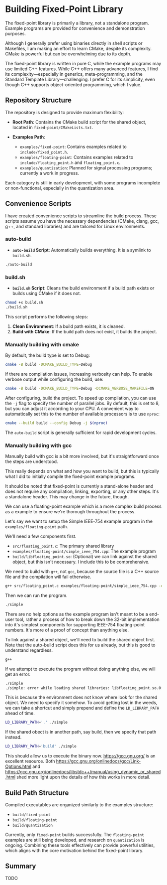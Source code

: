 # Building Fixed-Point Library

The fixed-point library is primarily a library, not a standalone program. Example programs are provided for convenience and demonstration purposes.

Although I generally prefer using binaries directly in shell scripts or Makefiles, I am making an effort to learn CMake, despite its complexity. CMake is powerful but can be overwhelming due to its depth.

The fixed-point library is written in pure C, while the example programs may use limited C++ features. While C++ offers many advanced features, I find its complexity—especially in generics, meta-programming, and the Standard Template Library—challenging. I prefer C for its simplicity, even though C++ supports object-oriented programming, which I value.

## Repository Structure

The repository is designed to provide maximum flexibility:

- **Root Path**: Contains the CMake build script for the shared object, located in `fixed-point/CMakeLists.txt`.

- **Examples Path**:
  - `examples/fixed-point`: Contains examples related to `include/fixed_point.h`.
  - `examples/floating-point`: Contains examples related to `include/floating_point.h` and `floating_point.c`.
  - `examples/quantization`: Planned for signal processing programs; currently a work in progress.

Each category is still in early development, with some programs incomplete or non-functional, especially in the quantization area.

## Convenience Scripts

I have created convenience scripts to streamline the build process. These scripts assume you have the necessary dependencies (CMake, clang, gcc, g++, and standard libraries) and are tailored for Linux environments.

### auto-build
- **`auto-build` Script**: Automatically builds everything. It is a symlink to `build.sh`.

```sh
./auto-build
```

### build.sh

- **`build.sh` Script**: Cleans the build environment if a build path exists or builds using CMake if it does not.

```sh
chmod +x build.sh
./build.sh
```

This script performs the following steps:

1. **Clean Environment**: If a build path exists, it is cleaned.
2. **Build with CMake**: If the build path does not exist, it builds the project.

### Manually building with cmake

By default, the build type is set to Debug:

```sh
cmake -B build -DCMAKE_BUILD_TYPE=Debug
```

If there are compilation issues, increasing verbosity can help. To enable verbose output while configuring the build, use:

```sh
cmake -B build -DCMAKE_BUILD_TYPE=Debug -DCMAKE_VERBOSE_MAKEFILE=ON
```

After configuring, build the project. To speed up compilation, you can use the `-j` flag to specify the number of parallel jobs. By default, this is set to 8, but you can adjust it according to your CPU. A convenient way to automatically set this to the number of available processors is to use `nproc`:

```sh
cmake --build build --config Debug -j $(nproc)
```

The `auto-build` script is generally sufficient for rapid development cycles.

### Manually building with gcc

Manually build with gcc is a bit more involved, but it's straightforward once the steps are understood.

This really depends on what and how you want to build, but this is typically what I did to initially compile the fixed-point example programs.

It should be noted that fixed-point is currently a stand-alone header and does not require any compilation, linking, exporting, or any other steps. It's a standalone header. This may change in the future, though.

We can use a floating-point example which is a more complex build process as a example to ensure we're thorough throughout the process.

Let's say we want to setup the Simple IEEE-754 example program in the `examples/floating-point` path.

We'll need a few components first.

- `src/floating_point.c`: The primary shared library
- `examples/floating-point/simple_ieee_754.cpp`: The example program
- `build/libfloating_point.so`: (Optional) we can link against the shared object, but this isn't necessary. I include this to be comprehensive.

We need to build with `g++`, not `gcc`, because the source file is a C++ source file and the compilation will fail otherwise.

```sh
g++ src/floating_point.c examples/floating-point/simple_ieee_754.cpp -o simple -lm
```

Then we can run the program.

```sh
./simple
```

There are no help options as the example program isn't meant to be a end-user tool, rather a process of how to break down the 32-bit implementation into it's simplest components for supporting IEEE-754 floating-point numbers. It's more of a proof of concept than anything else.

To link against a shared object, we'll need to build the shared object first. Note that the auto-build script does this for us already, but this is good to understand regardless.

```sh
g++ 
```

If we attempt to execute the program without doing anything else, we will get an error.

```sh
./simple
./simple: error while loading shared libraries: libfloating_point.so.0: cannot open shared object file: No such file or directory
```

This is because the environment does not know where look for the shared object. We need to specify it somehow. To avoid getting lost in the weeds, we can take a shortcut and simply prepend and define the `LD_LIBRARY_PATH` ahead of time.

```sh
LD_LIBRARY_PATH='.' ./simple
```

If the shared obect is in another path, say build, then we specify that path instead.

```sh
LD_LIBRARY_PATH='build' ./simple
```

This should allow us to execute the binary now. https://gcc.gnu.org/ is an excellent resource. Both https://gcc.gnu.org/onlinedocs/gcc/Link-Options.html and https://gcc.gnu.org/onlinedocs/libstdc++/manual/using_dynamic_or_shared.html shed more light upon the details of how this works in more detail.

## Build Path Structure

Compiled executables are organized similarly to the examples structure:

- `build/fixed-point`
- `build/floating-point`
- `build/quantization`

Currently, only `fixed-point` builds successfully. The `floating-point` examples are still being developed, and research on `quantization` is ongoing. Combining these tools effectively can provide powerful utilities, which aligns with the core motivation behind the fixed-point library.

## Summary

TODO

